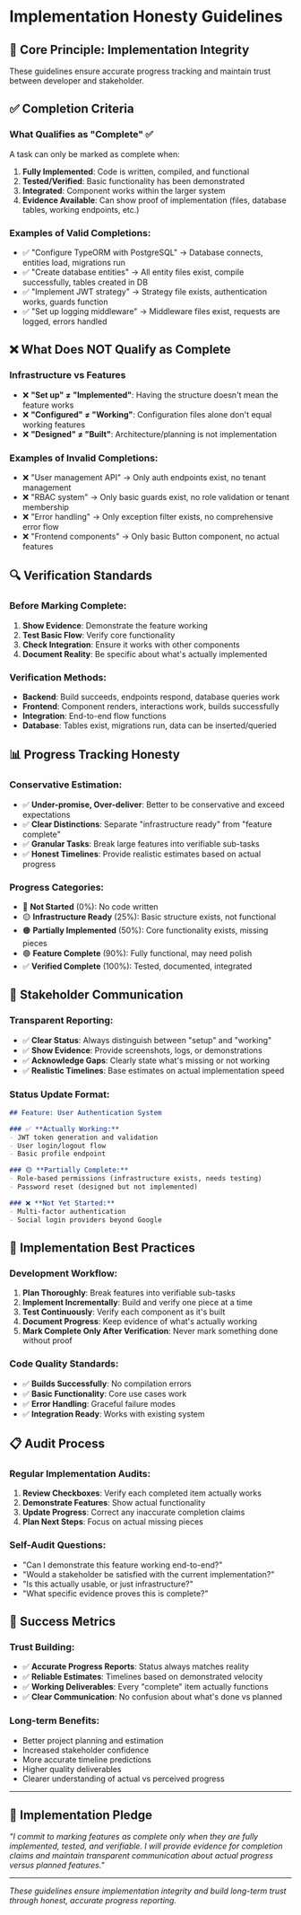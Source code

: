 # Implementation Honesty Guidelines

## 🎯 **Core Principle: Implementation Integrity**

These guidelines ensure accurate progress tracking and maintain trust between developer and stakeholder.

## ✅ **Completion Criteria**

### **What Qualifies as "Complete" ✅**

A task can only be marked as complete when:

1. **Fully Implemented**: Code is written, compiled, and functional
2. **Tested/Verified**: Basic functionality has been demonstrated
3. **Integrated**: Component works within the larger system
4. **Evidence Available**: Can show proof of implementation (files, database tables, working endpoints, etc.)

### **Examples of Valid Completions:**

- ✅ "Configure TypeORM with PostgreSQL" → Database connects, entities load, migrations run
- ✅ "Create database entities" → All entity files exist, compile successfully, tables created in DB
- ✅ "Implement JWT strategy" → Strategy file exists, authentication works, guards function
- ✅ "Set up logging middleware" → Middleware files exist, requests are logged, errors handled

## ❌ **What Does NOT Qualify as Complete**

### **Infrastructure vs Features**

- ❌ **"Set up" ≠ "Implemented"**: Having the structure doesn't mean the feature works
- ❌ **"Configured" ≠ "Working"**: Configuration files alone don't equal working features
- ❌ **"Designed" ≠ "Built"**: Architecture/planning is not implementation

### **Examples of Invalid Completions:**

- ❌ "User management API" → Only auth endpoints exist, no tenant management
- ❌ "RBAC system" → Only basic guards exist, no role validation or tenant membership
- ❌ "Error handling" → Only exception filter exists, no comprehensive error flow
- ❌ "Frontend components" → Only basic Button component, no actual features

## 🔍 **Verification Standards**

### **Before Marking Complete:**

1. **Show Evidence**: Demonstrate the feature working
2. **Test Basic Flow**: Verify core functionality
3. **Check Integration**: Ensure it works with other components
4. **Document Reality**: Be specific about what's actually implemented

### **Verification Methods:**

- **Backend**: Build succeeds, endpoints respond, database queries work
- **Frontend**: Component renders, interactions work, builds successfully
- **Integration**: End-to-end flow functions
- **Database**: Tables exist, migrations run, data can be inserted/queried

## 📊 **Progress Tracking Honesty**

### **Conservative Estimation:**

- ✅ **Under-promise, Over-deliver**: Better to be conservative and exceed expectations
- ✅ **Clear Distinctions**: Separate "infrastructure ready" from "feature complete"
- ✅ **Granular Tasks**: Break large features into verifiable sub-tasks
- ✅ **Honest Timelines**: Provide realistic estimates based on actual progress

### **Progress Categories:**

- 🔴 **Not Started** (0%): No code written
- 🟡 **Infrastructure Ready** (25%): Basic structure exists, not functional
- 🟠 **Partially Implemented** (50%): Core functionality exists, missing pieces
- 🟢 **Feature Complete** (90%): Fully functional, may need polish
- ✅ **Verified Complete** (100%): Tested, documented, integrated

## 🤝 **Stakeholder Communication**

### **Transparent Reporting:**

- ✅ **Clear Status**: Always distinguish between "setup" and "working"
- ✅ **Show Evidence**: Provide screenshots, logs, or demonstrations
- ✅ **Acknowledge Gaps**: Clearly state what's missing or not working
- ✅ **Realistic Timelines**: Base estimates on actual implementation speed

### **Status Update Format:**

```markdown
## Feature: User Authentication System

### ✅ **Actually Working:**
- JWT token generation and validation
- User login/logout flow
- Basic profile endpoint

### 🟡 **Partially Complete:**
- Role-based permissions (infrastructure exists, needs testing)
- Password reset (designed but not implemented)

### ❌ **Not Yet Started:**
- Multi-factor authentication
- Social login providers beyond Google
```

## 🔧 **Implementation Best Practices**

### **Development Workflow:**

1. **Plan Thoroughly**: Break features into verifiable sub-tasks
2. **Implement Incrementally**: Build and verify one piece at a time
3. **Test Continuously**: Verify each component as it's built
4. **Document Progress**: Keep evidence of what's actually working
5. **Mark Complete Only After Verification**: Never mark something done without proof

### **Code Quality Standards:**

- ✅ **Builds Successfully**: No compilation errors
- ✅ **Basic Functionality**: Core use cases work
- ✅ **Error Handling**: Graceful failure modes
- ✅ **Integration Ready**: Works with existing system

## 📋 **Audit Process**

### **Regular Implementation Audits:**

1. **Review Checkboxes**: Verify each completed item actually works
2. **Demonstrate Features**: Show actual functionality
3. **Update Progress**: Correct any inaccurate completion claims
4. **Plan Next Steps**: Focus on actual missing pieces

### **Self-Audit Questions:**

- "Can I demonstrate this feature working end-to-end?"
- "Would a stakeholder be satisfied with the current implementation?"
- "Is this actually usable, or just infrastructure?"
- "What specific evidence proves this is complete?"

## 🎯 **Success Metrics**

### **Trust Building:**

- ✅ **Accurate Progress Reports**: Status always matches reality
- ✅ **Reliable Estimates**: Timelines based on demonstrated velocity
- ✅ **Working Deliverables**: Every "complete" item actually functions
- ✅ **Clear Communication**: No confusion about what's done vs planned

### **Long-term Benefits:**

- Better project planning and estimation
- Increased stakeholder confidence
- More accurate timeline predictions
- Higher quality deliverables
- Clearer understanding of actual vs perceived progress

---

## 📝 **Implementation Pledge**

*"I commit to marking features as complete only when they are fully implemented, tested, and verifiable. I will provide evidence for completion claims and maintain transparent communication about actual progress versus planned features."*

---

*These guidelines ensure implementation integrity and build long-term trust through honest, accurate progress reporting.*
